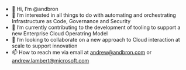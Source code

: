 - 👋 Hi, I’m @andbron
- 👀 I’m interested in all things to do with automating and orchestrating Infrastructure as Code, Governance and Security
- 🌱 I’m currently contributing to the development of tooling to support a new Enterprise Cloud Operatring Model
- 💞️ I’m looking to collaborate on a new approach to Cloud interaction at scale to support innovation
- 📫 How to reach me via email at andrew@andbron.com or andrew.lambert@microsoft.com

<!---
andbron/andbron is a ✨ special ✨ repository because its `README.md` (this file) appears on your GitHub profile.
You can click the Preview link to take a look at your changes.
--->
